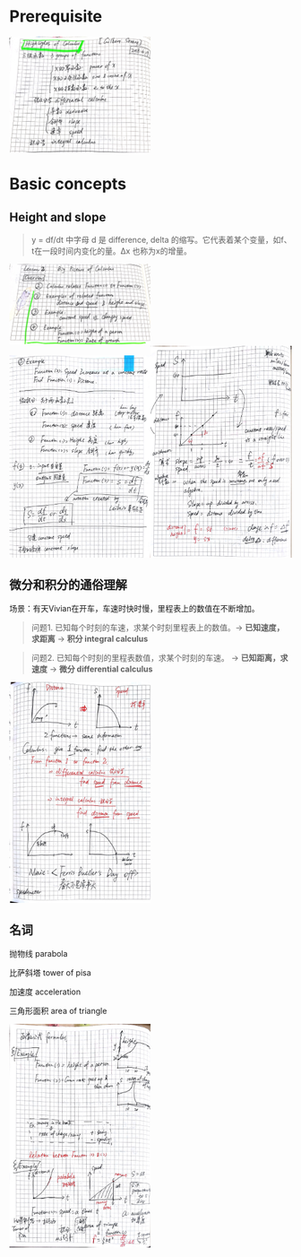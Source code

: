# Prerequisite

<img align = "center" src="https://github.com/Chezvivian/Calculus-highlights/blob/main/Notes/微积分_1.jpg" width="50%">

# Basic concepts

## Height and slope

> y = df/dt 中字母 d 是 difference, delta 的缩写。它代表着某个变量，如f、t在一段时间内变化的量。Δx 也称为x的增量。


<img src="https://github.com/Chezvivian/Calculus-highlights/blob/main/Notes/微积分_2.jpg" width="50%">
<img src="https://github.com/Chezvivian/Calculus-highlights/blob/main/Notes/微积分_3.jpg" width="50%"><img src="https://github.com/Chezvivian/Calculus-highlights/blob/main/Notes/微积分_4.jpg" width="50%">

## 微分和积分的通俗理解

场景：有天Vivian在开车，车速时快时慢，里程表上的数值在不断增加。

> 问题1. 已知每个时刻的车速，求某个时刻里程表上的数值。-> **已知速度，求距离** -> **积分 integral calculus**

> 问题2. 已知每个时刻的里程表数值，求某个时刻的车速。 -> **已知距离，求速度** -> **微分 differential calculus** 

<img src="https://github.com/Chezvivian/Calculus-highlights/blob/main/Notes/微积分_5.jpg" width="50%">

## 名词

抛物线 parabola

比萨斜塔 tower of pisa

加速度 acceleration

三角形面积 area of triangle

<img src="https://github.com/Chezvivian/Calculus-highlights/blob/main/Notes/微积分_6.jpg" width="50%">


